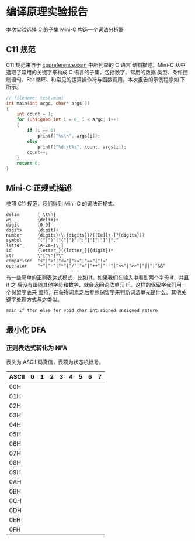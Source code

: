 # 编译原理实验报告

本次实验选择 C 的子集 Mini-C 构造一个词法分析器

## C11 规范

C11 规范来自于 [cppreference.com](http://en.cppreference.com) 中所列举的 C 语言
结构描述。Mini-C 从中选取了常用的关键字来构成 C 语言的子集，包括数字、常用的数据
类型、条件控制语句、For 循环、和常见的运算操作符与函数调用。本次报告的示例程序如
下所示。

```c
// filename: test.mini
int main(int argc, char* args[])
{
    int count = 1;
    for (unsigned int i = 0; i < argc; i++)
    {
        if (i == 0)
            printf("%s\n", args[i]);
        else
            printf("%d:\t%s", count, args[i]);
        count++;
    }
    return 0;
}
```

## Mini-C 正规式描述

参照 C11 规范，我们得到 Mini-C 的词法正规式。

```
delim       [ \t\n]
ws          {delim}+
digit       [0-9]
digits      {digit}+
number      {digits}(\.{digits})?([Ee][+-]?{digits})?
symbol      "("|")"|"{"|"}"|";"|"["|"]"|","
letter_     [A-Za-z\_]
id          {letter_}({letter_}|{digit})*
str         \"[^\"]*\"
comparison  "<"|">"|"<="|">="|"=="|"!="
operator    "+"|"-"|"*"|"/"|"="|"++"|"--"|"<<"|">>"|"||"|"&&"
```

有一些简单的正则表达式模式，比如 if。如果我们在输入中看到两个字母 if，并且 if 之
后没有跟随其他字母和数字，就会返回词法单元 IF。这样的保留字我们用一个保留字表来
维持，在获得词素之后参照保留字来判断词法单元是什么。其他关键字处理方式与之类似。

```
main if then else for void char int signed unsigned return
```

## 最小化 DFA

### 正则表达式转化为 NFA

表头为 ASCII 码真值，表项为状态机标号。

| ASCII | 0   | 1   | 2   | 3   | 4   | 5   | 6   | 7   |
| ----- | --- | --- | --- | --- | --- | --- | --- | --- |
| 00H   |     |     |     |     |     |     |     |     |
| 01H   |     |     |     |     |     |     |     |     |
| 02H   |     |     |     |     |     |     |     |     |
| 03H   |     |     |     |     |     |     |     |     |
| 04H   |     |     |     |     |     |     |     |     |
| 05H   |     |     |     |     |     |     |     |     |
| 06H   |     |     |     |     |     |     |     |     |
| 07H   |     |     |     |     |     |     |     |     |
| 08H   |     |     |     |     |     |     |     |     |
| 09H   |     |     |     |     |     |     |     |     |
| 0AH   |     |     |     |     |     |     |     |     |
| 0BH   |     |     |     |     |     |     |     |     |
| 0CH   |     |     |     |     |     |     |     |     |
| 0DH   |     |     |     |     |     |     |     |     |
| 0EH   |     |     |     |     |     |     |     |     |
| 0FH   |     |     |     |     |     |     |     |     |
